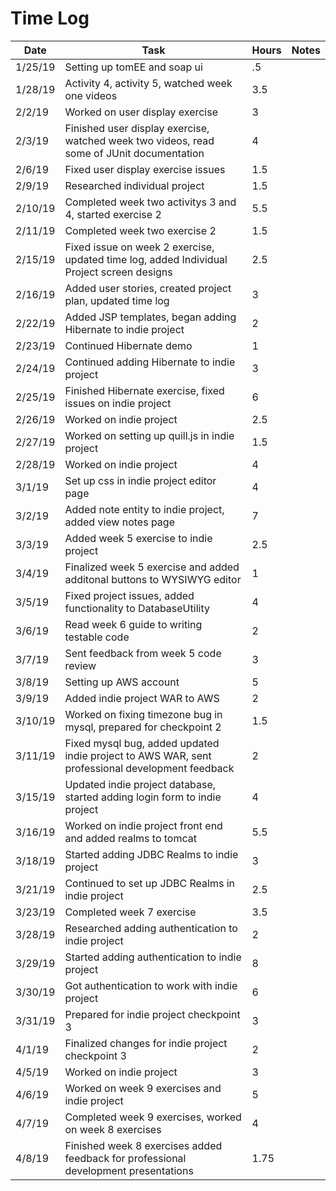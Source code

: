 # Time Log

| Date     | Task | Hours | Notes |
| -------- | ---- | ----- | ----- |
| 1/25/19 | Setting up tomEE and soap ui | .5 ||
| 1/28/19 | Activity 4, activity 5, watched week one videos | 3.5 ||
| 2/2/19  | Worked on user display exercise | 3 ||
| 2/3/19  | Finished user display exercise, watched week two videos, read some of JUnit documentation | 4 ||
| 2/6/19  | Fixed user display exercise issues | 1.5 ||
| 2/9/19  | Researched individual project| 1.5 ||
| 2/10/19 | Completed week two activitys 3 and 4, started exercise 2 | 5.5 ||
| 2/11/19 | Completed week two exercise 2 | 1.5 ||
| 2/15/19 | Fixed issue on week 2 exercise, updated time log, added Individual Project screen designs | 2.5 || 
| 2/16/19 | Added user stories, created project plan, updated time log | 3 ||
| 2/22/19 | Added JSP templates, began adding Hibernate to indie project | 2 ||
| 2/23/19 | Continued Hibernate demo | 1 ||
| 2/24/19 | Continued adding Hibernate to indie project | 3 ||
| 2/25/19 | Finished Hibernate exercise, fixed issues on indie project | 6 ||
| 2/26/19 | Worked on indie project | 2.5 ||
| 2/27/19 | Worked on setting up quill.js in indie project | 1.5 ||
| 2/28/19 | Worked on indie project | 4 ||
| 3/1/19  | Set up css in indie project editor page | 4 ||
| 3/2/19  | Added note entity to indie project, added view notes page | 7 ||
| 3/3/19  | Added week 5 exercise to indie project | 2.5 ||
| 3/4/19  | Finalized week 5 exercise and added additonal buttons to WYSIWYG editor | 1 ||
| 3/5/19  | Fixed project issues, added functionality to DatabaseUtility | 4 ||
| 3/6/19  | Read week 6 guide to writing testable code | 2 ||
| 3/7/19  | Sent feedback from week 5 code review | 3 ||
| 3/8/19  | Setting up AWS account | 5 ||
| 3/9/19  | Added indie project WAR to AWS | 2 ||
| 3/10/19 | Worked on fixing timezone bug in mysql, prepared for checkpoint 2 | 1.5 ||
| 3/11/19 | Fixed mysql bug, added updated indie project to AWS WAR, sent professional development feedback | 2 ||
| 3/15/19 | Updated indie project database, started adding login form to indie project | 4 ||
| 3/16/19 | Worked on indie project front end and added realms to tomcat | 5.5 ||
| 3/18/19 | Started adding JDBC Realms to indie project | 3 ||
| 3/21/19 | Continued to set up JDBC Realms in indie project | 2.5 ||
| 3/23/19 | Completed week 7 exercise | 3.5 ||
| 3/28/19 | Researched adding authentication to indie project | 2 ||
| 3/29/19 | Started adding authentication to indie project | 8 ||
| 3/30/19 | Got authentication to work with indie project | 6 ||
| 3/31/19 | Prepared for indie project checkpoint 3 | 3 ||
| 4/1/19  | Finalized changes for indie project checkpoint 3 | 2 ||
| 4/5/19  | Worked on indie project | 3 ||
| 4/6/19  | Worked on week 9 exercises and indie project | 5 || 
| 4/7/19  | Completed week 9 exercises, worked on week 8 exercises | 4 ||
| 4/8/19  | Finished week 8 exercises added feedback for professional development presentations | 1.75 ||
